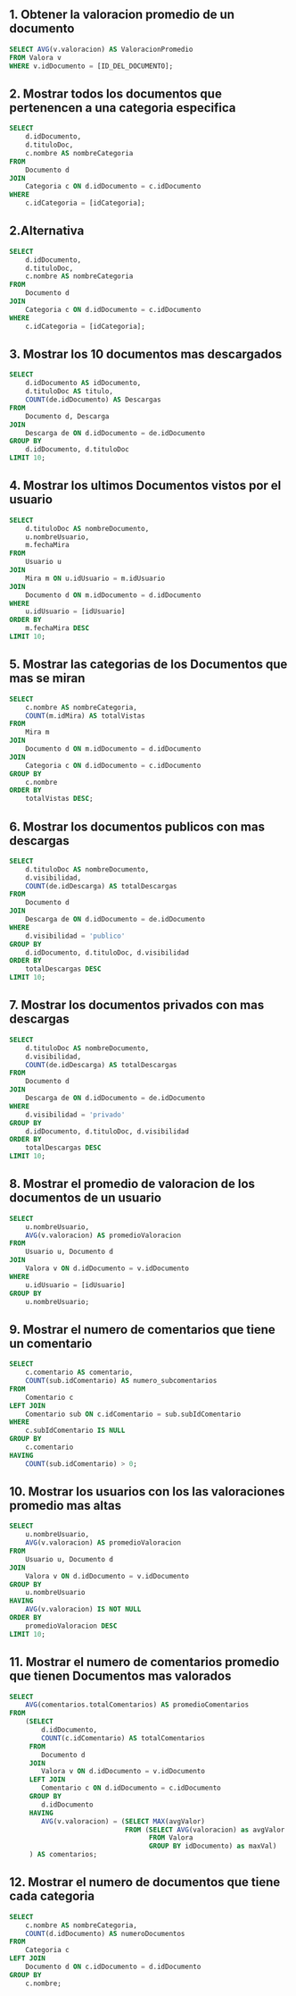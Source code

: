 ## 1. Obtener  la valoracion promedio de un documento
```sql
SELECT AVG(v.valoracion) AS ValoracionPromedio
FROM Valora v
WHERE v.idDocumento = [ID_DEL_DOCUMENTO];

```

## 2. Mostrar todos los documentos que pertenencen a una categoria especifica

```sql
SELECT 
    d.idDocumento, 
    d.tituloDoc, 
    c.nombre AS nombreCategoria
FROM 
    Documento d
JOIN 
    Categoria c ON d.idDocumento = c.idDocumento
WHERE 
    c.idCategoria = [idCategoria];

```
## 2.Alternativa
```sql
SELECT 
    d.idDocumento, 
    d.tituloDoc, 
    c.nombre AS nombreCategoria
FROM 
    Documento d
JOIN 
    Categoria c ON d.idDocumento = c.idDocumento
WHERE 
    c.idCategoria = [idCategoria];

```

## 3. Mostrar los 10 documentos mas descargados 
```sql
SELECT 
    d.idDocumento AS idDocumento, 
    d.tituloDoc AS titulo, 
    COUNT(de.idDocumento) AS Descargas
FROM 
    Documento d, Descarga
JOIN 
    Descarga de ON d.idDocumento = de.idDocumento
GROUP BY 
    d.idDocumento, d.tituloDoc
LIMIT 10;
```

## 4. Mostrar los ultimos Documentos vistos por el usuario

```sql
SELECT 
    d.tituloDoc AS nombreDocumento, 
    u.nombreUsuario, 
    m.fechaMira
FROM 
    Usuario u
JOIN 
    Mira m ON u.idUsuario = m.idUsuario
JOIN 
    Documento d ON m.idDocumento = d.idDocumento
WHERE 
    u.idUsuario = [idUsuario]
ORDER BY 
    m.fechaMira DESC
LIMIT 10;
```

## 5. Mostrar las categorias de los Documentos que mas se miran

```sql
SELECT 
    c.nombre AS nombreCategoria, 
    COUNT(m.idMira) AS totalVistas
FROM 
    Mira m
JOIN 
    Documento d ON m.idDocumento = d.idDocumento
JOIN 
    Categoria c ON d.idDocumento = c.idDocumento
GROUP BY 
    c.nombre
ORDER BY 
    totalVistas DESC;
```


## 6.  Mostrar los documentos publicos con mas descargas
```sql
SELECT 
    d.tituloDoc AS nombreDocumento, 
    d.visibilidad, 
    COUNT(de.idDescarga) AS totalDescargas
FROM 
    Documento d
JOIN 
    Descarga de ON d.idDocumento = de.idDocumento
WHERE 
    d.visibilidad = 'publico'
GROUP BY 
    d.idDocumento, d.tituloDoc, d.visibilidad
ORDER BY 
    totalDescargas DESC
LIMIT 10;
```

## 7. Mostrar los documentos privados con mas descargas
```sql
SELECT 
    d.tituloDoc AS nombreDocumento, 
    d.visibilidad, 
    COUNT(de.idDescarga) AS totalDescargas
FROM 
    Documento d
JOIN 
    Descarga de ON d.idDocumento = de.idDocumento
WHERE 
    d.visibilidad = 'privado'
GROUP BY 
    d.idDocumento, d.tituloDoc, d.visibilidad
ORDER BY 
    totalDescargas DESC
LIMIT 10;
```

## 8. Mostrar el promedio de valoracion de los documentos de un usuario
```sql
SELECT 
    u.nombreUsuario, 
    AVG(v.valoracion) AS promedioValoracion
FROM 
    Usuario u, Documento d
JOIN 
    Valora v ON d.idDocumento = v.idDocumento
WHERE 
    u.idUsuario = [idUsuario]
GROUP BY 
    u.nombreUsuario;
```

## 9. Mostrar el numero de comentarios que tiene un comentario
```sql
SELECT 
    c.comentario AS comentario, 
    COUNT(sub.idComentario) AS numero_subcomentarios
FROM 
    Comentario c
LEFT JOIN 
    Comentario sub ON c.idComentario = sub.subIdComentario
WHERE 
    c.subIdComentario IS NULL
GROUP BY 
    c.comentario
HAVING 
    COUNT(sub.idComentario) > 0;
```

## 10. Mostrar los usuarios con los las valoraciones promedio mas altas

```sql
SELECT 
    u.nombreUsuario, 
    AVG(v.valoracion) AS promedioValoracion
FROM 
    Usuario u, Documento d
JOIN 
    Valora v ON d.idDocumento = v.idDocumento
GROUP BY 
    u.nombreUsuario
HAVING 
    AVG(v.valoracion) IS NOT NULL
ORDER BY 
    promedioValoracion DESC
LIMIT 10;
```

## 11. Mostrar el numero de comentarios promedio que tienen Documentos mas valorados
```sql
SELECT 
    AVG(comentarios.totalComentarios) AS promedioComentarios
FROM 
    (SELECT 
        d.idDocumento, 
        COUNT(c.idComentario) AS totalComentarios
     FROM 
        Documento d
     JOIN 
        Valora v ON d.idDocumento = v.idDocumento
     LEFT JOIN 
        Comentario c ON d.idDocumento = c.idDocumento
     GROUP BY 
        d.idDocumento
     HAVING 
        AVG(v.valoracion) = (SELECT MAX(avgValor) 
                             FROM (SELECT AVG(valoracion) as avgValor 
                                   FROM Valora 
                                   GROUP BY idDocumento) as maxVal)
     ) AS comentarios;
```

## 12. Mostrar el numero de documentos que tiene cada categoria
```sql
SELECT 
    c.nombre AS nombreCategoria, 
    COUNT(d.idDocumento) AS numeroDocumentos
FROM 
    Categoria c
LEFT JOIN 
    Documento d ON c.idDocumento = d.idDocumento
GROUP BY 
    c.nombre;
```
